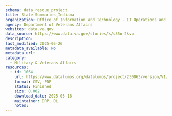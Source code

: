 ```yaml
---
schema: data_rescue_project 
title: State Summaries_Indiana
organization: Office of Information and Technology - IT Operations and Services (ITOPS)
agency: Department of Veterans Affairs
websites: data.va.gov
data_source: https://www.data.va.gov/stories/s/s35n-2kvp
description: 
last_modified: 2025-05-26
metadata_available: No
metadata_url: 
category:
  - Military & Veterans Affairs 
resources:
  - id: 1064
    url: https://www.datalumos.org/datalumos/project/230063/version/V1/view
    format: CSV, PDF
    status: Finished
    size: 0.002
    download_date: 2025-05-16
    maintainer: DRP, DL
    notes: 
---
```

